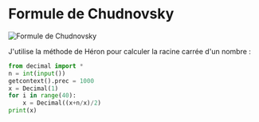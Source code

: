 # Formule de Chudnovsky

![Formule de Chudnovsky](https://raw.githubusercontent.com/sagessylu/Formule-de-Chudnovsky/master/pi_Chudnovsky.jpg)

J'utilise la méthode de Héron pour calculer la racine carrée d'un nombre :

```python
from decimal import *
n = int(input())
getcontext().prec = 1000
x = Decimal(1)
for i in range(40):
    x = Decimal((x+n/x)/2)
print(x)
```